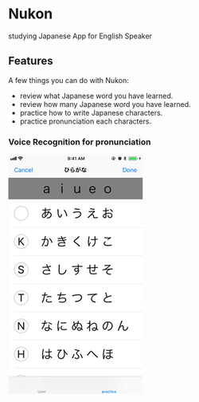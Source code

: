 # Nukon
studying Japanese App for English Speaker

## Features

A few things you can do with Nukon:
- review what Japanese word you have learned.
- review how many Japanese word you have learned.
- practice how to write Japanese characters.
- practice pronunciation each characters.

### Voice Recognition for pronunciation

![voicerecognitiondemo](./nukon-demo.gif)

